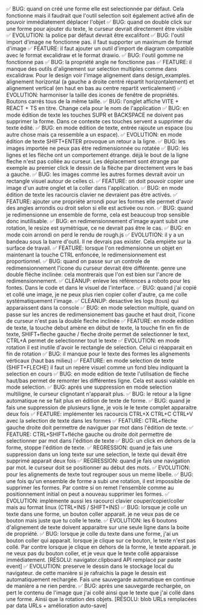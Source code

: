 ✅ BUG: quand on créé une forme elle est selectionnée par défaut. Cela fonctionne mais il faudrait que l'outil selection soit également activé afin de pouvoir immédiatement déplacer l'objet
✅ BUG: quand on double click sur une forme pour ajouter du texte, le curseur devrait directement être visible
✅ EVOLUTION: la police par défaut devrait être excalifont
✅ BUG: l'outil import d'image ne fonctionne pas. il faut supporter un maximum de format d'image
✅ FEATURE: il faut ajouter un outil d'import de diagram compatible avec le format excalidraw et le format drawio. 
✅ BUG: l'outil gomme ne fonctionne pas
✅ BUG: la propriété angle ne fonctionne pas
✅ FEATURE: il manque des outils d'alignement sur selection multiples comme dans excalidraw. Pour le design voir l'image alignement dans design_examples. alignement horizontal (a gauche a droite centré répartit horizontalement) et alignement vertical (en haut en bas au centre repartit verticalement)
✅ EVOLUTION: harmoniser la taille des icones de fenêtre de propriétés. Boutons carrés tous de la même taille.
✅ BUG: l'onglet affiche VITE + REACT + TS en titre. Change cela pour le nom de l'application
✅ BUG: en mode édition de texte les touches SUPR et BACKSPACE ne doivent pas supprimer la forme. Dans ce contexte ces touches servent a supprimer du texte édité. 
✅ BUG: en mode édition de texte, entrée rajoute un espace (ou autre chose mais ça ressemble a un espace).
✅ EVOLUTION: en mode édition de texte SHIFT+ENTER provoque un retour a la ligne. 
✅ BUG: les images importée ne peux pas être redimensionnée ou rotatée 
✅ BUG: les lignes et les flèche ont un comportement étrange. déjà le bout de la ligne fleche n'est pas collée au curseur. Les déplacement sont étrange par exemple au premier click le dessin de la flèche par directement vers le bas a gauche. 
✅ BUG: les images comme les autres formes devrait avoir un rectangle visuel autour de celles ci. 
✅ FEATURE: on doit pouvoir copier une image d'un autre onglet et la coller dans l'application.
✅ BUG: en mode édition de texte les racourcis clavier ne devraient pas être activés. 
✅ FEATURE: ajouter une propriété arrondi pour les formes elle permet d'avoir des angles arrondis ou droit selon si elle est activée ou non. 
✅ BUG: quand je redimensionne un ensemble de forme, cela est beaucoup trop sensible donc inutilisable. 
✅ BUG: en redimensionnement d'image ayant subit une rotation, le resize est symétrique, ce ne devrait pas être le cas.
✅ BUG: en mode coin arrondi on perd le rendu de rough.js
✅ EVOLUTION: il y a un bandeau sous la barre d'outil. Il ne devrais pas exister. Cela empiète sur la surface de travail. 
✅ FEATURE: lorsque l'on redimensionne un objet en maintenant la touche CTRL enfoncée, le redimensionnement est proportionnel. 
✅ BUG: quand on passe sur un controle de redimensionnement l'icone du curseur devrait être différente. genre une double flèche inclinée. cela montrerais que l'on est bien sur l'ancre de redimensionnement. 
✅ CLEANUP: enleve les références a roboto pour les fontes. Dans le code et dans le visuel de l'interface. 
✅ BUG: quand j'ai copié et collé une image, je ne peux plus rien copier coller d'autre, ça me colle systématiquement l'image.
✅ CLEANUP: desactive les logs (tous) qui apparaissent dans la console
✅ BUG: en mode selection multiple, quand on passe sur les ancres de redimensionement bas gauche et haut droit, l'icone de curseur n'est pas la double fleche inclinée
✅ FEATURE: en mode edition de texte, la touche debut amène en début de texte, la touche fin en fin de texte, SHIFT+fleche gauche / fleche droite permet de selectionner le text, CTRL+A permet de selectionner tout le texte
✅ EVOLUTION: en mode rotation il est inutile d'avoir le rectangle de selection. Celui ci réapparait en fin de rotation
✅ BUG: il manque pour le texte des formes les alignements vérticaux (haut bas milieu)
✅ FEATURE: en mode selection de texte (SHIFT+FLECHE) il faut un repère visuel comme un fond bleu indiquant la selection en cours
✅ BUG: en mode edition de texte l'utilisation de fleche haut/bas permet de remonter les différentes ligne. Cela est aussi valable en mode selection.
✅ BUG: aprés une suppression en mode selection multiligne, le curseur clignotant n'apparait plus. 
✅ BUG: le retour a la ligne automatique ne se fait plus en édition de texte de forme. 
✅ BUG: quand je fais une suppression de plusieurs ligne, je vois le le texte complet apparaitre deux fois
✅ FEATURE: implémenter les racourcis CTRL+X CTRL+C CTRL+V avec la selection de texte dans les formes
✅ FEATURE: CTRL+flèche gauche droite doit permettre de naviguer par mot dans l'édition de texte.
✅ FEATURE: CTRL+SHIFT+fléche gauche ou droite doit permettre de selectionner par mot dans l'édition de texte 
✅ BUG: un click en dehors de la forme, stoppe l'édition de texte. 
✅ REGRESSION: quand je fais une suppression dans un long texte sur une selection, le texte qui devait être supprimé apparait deux fois
✅ REGRESSION: quand je fais une navigation par mot. le curseur doit se positionner au début des mots. 
✅ EVOLUTION: pour les alignements de texte tout regrouper sous un meme libelle. 
✅ BUG: une fois qu'un ensemble de forme a subi une rotation, il est impossible de supprimer les formes. Par contre si on remet l'ensemble comme au positionnement initial on peut a nouveau supprimer les formes. 
✅ EVOLUTION: implémente aussi les racourci clavier couper/copier/coller mais au format linux (CTRL+INS / SHIFT+INS)
✅ BUG: lorsque je colle un texte dans une forme, un bouton coller apparait. je ne veux pas de ce bouton mais juste que tu colle le texte. 
✅ EVOLUTION: les 6 boutons d'alignement de texte doivent apparaitre sur une seule ligne dans la boite de propriété.
✅ BUG: lorsque je colle du texte dans une forme, j'ai un bouton coller qui apparait. lorsque je clique sur ce bouton, le texte n'est pas collé. Par contre lorsque je clique en dehors de la forme, le texte apparait. je ne veux pas du bouton coller, et je veux que le texte collé apparaisse immédiatement. [RÉSOLU: navigator.clipboard API remplacé par paste event] 
✅ EVOLUTION: preserve le dessin dans le stockage local du navigateur. de cette manière si je rafraichis la page le dessin est automatiquement rechargée. Fais une sauvegarde automatique en continue de manière a ne rien perdre. 
✅ BUG: après une sauvegarde rechargée, on pert le contenu de l'image que j'ai collé ainsi que le texte que j'ai collé dans une forme. Ainsi que la rotation des objets. [RÉSOLU: blob URLs remplacées par data URLs + amélioration auto-save] 